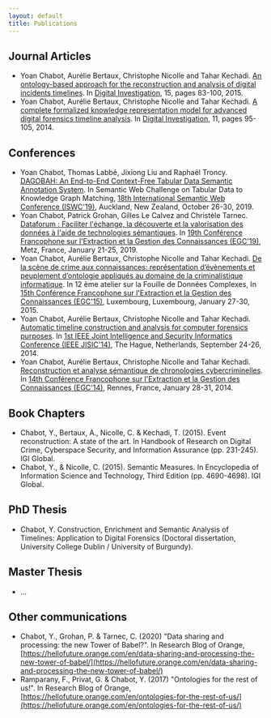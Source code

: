 ```yaml
---
layout: default
title: Publications
---
```


## Journal Articles

* Yoan Chabot, Aurélie Bertaux, Christophe Nicolle and Tahar Kechadi. [An ontology-based approach for the reconstruction and analysis of digital incidents timelines](https://www.sciencedirect.com/science/article/abs/pii/S1742287615000869). In [Digital Investigation](https://www.sciencedirect.com/journal/digital-investigation), 15, pages 83-100, 2015.
* Yoan Chabot, Aurélie Bertaux, Christophe Nicolle and Tahar Kechadi. [A complete formalized knowledge representation model for advanced digital forensics timeline analysis](https://www.sciencedirect.com/science/article/pii/S1742287614000528). In [Digital Investigation](https://www.sciencedirect.com/journal/digital-investigation), 11, pages 95-105, 2014.

## Conferences

* Yoan Chabot, Thomas Labbé, Jixiong Liu and Raphaël Troncy. [DAGOBAH: An End-to-End Context-Free Tabular Data Semantic Annotation System](http://ceur-ws.org/Vol-2553/paper6.pdf). In Semantic Web Challenge on Tabular Data to Knowledge Graph Matching, [18th International Semantic Web Conference (ISWC'19)](https://iswc2019.semanticweb.org/), Auckland, New Zealand, October 26-30, 2019.
* Yoan Chabot, Patrick Grohan, Gilles Le Calvez and Christèle Tarnec. [Dataforum : Faciliter l'échange, la découverte et la valorisation des données à l'aide de technologies sémantiques](https://editions-rnti.fr/?inprocid=1002529). In [19th Conférence Francophone sur l'Extraction et la Gestion des Connaissances (EGC'19)](https://egc2019.sciencesconf.org/), Metz, France, January 21-25, 2019.
* Yoan Chabot, Aurélie Bertaux, Christophe Nicolle and Tahar Kechadi. [De la scène de crime aux connaissances: représentation d’évènements et peuplement d’ontologie appliqués au domaine de la criminalistique informatique](https://www.insight-centre.org/sites/default/files/publications/17.212_de_la_scene_de_crime_aux_connaissances_representation_devenements_et_peuplement_dontologie_appliques_au_domaine_de_la_criminalistique_informatique.pdf). In 12 ème atelier sur la Fouille de Données Complexes, In [15th Conférence Francophone sur l'Extraction et la Gestion des Connaissances (EGC'15)](https://www.egc.asso.fr/publications/actes-egc/actes-conference-egc-2015.html), Luxembourg, Luxembourg, January 27-30, 2015.
* Yoan Chabot, Aurélie Bertaux, Christophe Nicolle and Tahar Kechadi. [Automatic timeline construction and analysis for computer forensics purposes](https://ieeexplore.ieee.org/document/6975591). In [1st IEEE Joint Intelligence and Security Informatics Conference (IEEE JISIC'14)](http://www.eisic.eu/eisic2014/), The Hague, Netherlands, September 24-26, 2014.
* Yoan Chabot, Aurélie Bertaux, Christophe Nicolle and Tahar Kechadi. [Reconstruction et analyse sémantique de chronologies cybercriminelles](https://editions-rnti.fr/?inprocid=1001969). In [14th Conférence Francophone sur l'Extraction et la Gestion des Connaissances (EGC'14)](http://egc2014.irisa.fr/), Rennes, France, January 28-31, 2014.

## Book Chapters

* Chabot, Y., Bertaux, A., Nicolle, C. & Kechadi, T. (2015). Event reconstruction: A state of the art. In Handbook of Research on Digital Crime, Cyberspace Security, and Information Assurance (pp. 231-245). IGI Global.
* Chabot, Y., & Nicolle, C. (2015). Semantic Measures. In Encyclopedia of Information Science and Technology, Third Edition (pp. 4690-4698). IGI Global.

## PhD Thesis

* Chabot, Y. Construction, Enrichment and Semantic Analysis of Timelines: Application to Digital Forensics (Doctoral dissertation, University College Dublin / University of Burgundy).

## Master Thesis

* ...

## Other communications
* Chabot, Y., Grohan, P. & Tarnec, C. (2020) "Data sharing and processing: the new Tower of Babel?". In Research Blog of Orange, [https://hellofuture.orange.com/en/data-sharing-and-processing-the-new-tower-of-babel/](https://hellofuture.orange.com/en/data-sharing-and-processing-the-new-tower-of-babel/) 
* Ramparany, F., Privat, G. & Chabot, Y. (2017) "Ontologies for the rest of us!". In Research Blog of Orange, [https://hellofuture.orange.com/en/ontologies-for-the-rest-of-us/](https://hellofuture.orange.com/en/ontologies-for-the-rest-of-us/)
